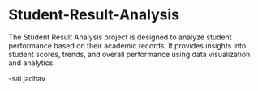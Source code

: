# Student-Result-Analysis
The Student Result Analysis project is designed to analyze student performance based on their academic records. It provides insights into student scores, trends, and overall performance using data visualization and analytics.


-sai jadhav
